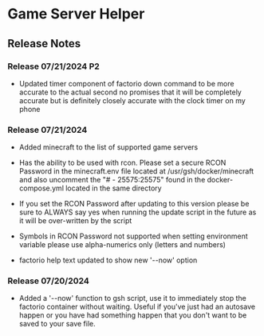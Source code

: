 # Game Server Helper

## Release Notes

### Release 07/21/2024 P2

- Updated timer component of factorio down command to be more accurate to the actual second no promises that it will be completely accurate but is definitely closely accurate with the clock timer on my phone

### Release 07/21/2024

- Added minecraft to the list of supported game servers

- Has the ability to be used with rcon. Please set a secure RCON Password in the minecraft.env file located at /usr/gsh/docker/minecraft and also uncomment the "# - 25575:25575" found in the docker-compose.yml located in the same directory

- If you set the RCON Password after updating to this version please be sure to ALWAYS say yes when running the update script in the future as it will be over-written by the script

- Symbols in RCON Password not supported when setting environment variable please use alpha-numerics only (letters and numbers)

- factorio help text updated to show new '--now' option

### Release 07/20/2024

- Added a '--now' function to gsh script, use it to immediately stop the factorio container without waiting. Useful if you've just had an autosave happen or you have had something happen that you don't want to be saved to your save file.